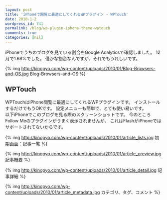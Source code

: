 ```yaml
---
layout: post
title: 'iPhoneで閲覧に最適にしてくれるWPプラグイン - WPTouch'
date: 2010-1-2
wordpress_id: 741
permalink: /blog/wp-plugin-iphone-theme-wptouch
comments: true
categories: [nil]
---
```

iPhoneでうちのブログを見ている割合をGoogle Analyticsで確認しました。
12月で1.68%でした。
僅かな割合なんですが、それでもうれしいです。

{% img http://kinopyo.com/wp-content/uploads/2010/01/Blog-Browsers-and-OS.jpg Blog-Browsers-and-OS %}

## WPTouch
WPTouchはiPhone閲覧に最適にしてくれるWPプラグインです。
インストールするだけでもうOKです。
設定メニューも簡単で、とても使い易いです。
<br/>
以下iPhoneでこのブログを見る際のスクリーンショットです。
今のところFollow Meのプラグインがうまく表示されませんが、
これはFlashがiPhoneではサポートされてないからです。

{% img http://kinopyo.com/wp-content/uploads/2010/01/article_lists.jpg 初期画面：記事一覧 %}

{% img http://kinopyo.com/wp-content/uploads/2010/01/article_preview.jpg 記事概要 %}

{% img http://kinopyo.com/wp-content/uploads/2010/01/article_detail.jpg 記事詳細 %}

{% img http://kinopyo.com/wp-content/uploads/2010/01/article_metadata.jpg カテゴリ、タグ、コメント %}
